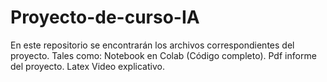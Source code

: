 # Proyecto-de-curso-IA
En este repositorio se encontrarán los archivos correspondientes del proyecto.
Tales como:
  Notebook en Colab (Código completo).
  Pdf informe del proyecto.
  Latex
  Video explicativo.
